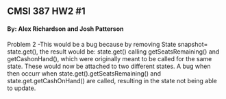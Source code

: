 ## CMSI 387 HW2 #1
#### By: Alex Richardson and Josh Patterson

Problem 2
-This would be a bug because by removing State snapshot= state.get(), the result would be:
state.get() calling getSeatsRemaining() and getCashonHand(), which were originally
meant to be called for the same state. These would now be attached to two different states.
A bug when then occurr when state.get().getSeatsRemaining() and state.get.getCashOnHand()
are called, resulting in the state not being able to update.
